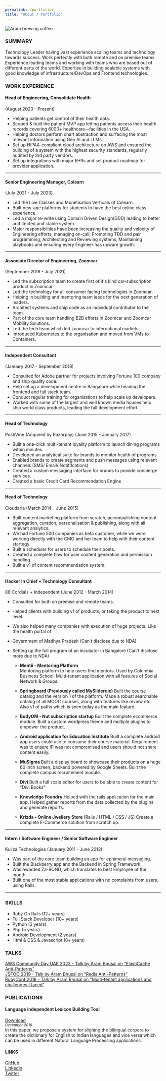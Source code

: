 ```yaml
---
permalink: /portfolio/
title: "About / Portfolio"
---
```


<script>
    !function(t,e){var o,n,p,r;e.__SV||(window.posthog=e,e._i=[],e.init=function(i,s,a){function g(t,e){var o=e.split(".");2==o.length&&(t=t[o[0]],e=o[1]),t[e]=function(){t.push([e].concat(Array.prototype.slice.call(arguments,0)))}}(p=t.createElement("script")).type="text/javascript",p.async=!0,p.src=s.api_host.replace(".i.posthog.com","-assets.i.posthog.com")+"/static/array.js",(r=t.getElementsByTagName("script")[0]).parentNode.insertBefore(p,r);var u=e;for(void 0!==a?u=e[a]=[]:a="posthog",u.people=u.people||[],u.toString=function(t){var e="posthog";return"posthog"!==a&&(e+="."+a),t||(e+=" (stub)"),e},u.people.toString=function(){return u.toString(1)+".people (stub)"},o="capture identify alias people.set people.set_once set_config register register_once unregister opt_out_capturing has_opted_out_capturing opt_in_capturing reset isFeatureEnabled onFeatureFlags getFeatureFlag getFeatureFlagPayload reloadFeatureFlags group updateEarlyAccessFeatureEnrollment getEarlyAccessFeatures getActiveMatchingSurveys getSurveys getNextSurveyStep onSessionId".split(" "),n=0;n<o.length;n++)g(u,o[n]);e._i.push([i,s,a])},e.__SV=1)}(document,window.posthog||[]);
    posthog.init('phc_kYT7Ts2ziPfba2IN7I8Rw2o7qt65nYoXebYqB6Q2pJx',{api_host:'https://us.i.posthog.com', person_profiles: 'identified_only' // or 'always' to create profiles for anonymous users as well
        })
</script>

<img src="/assets/images/office1.jpg" alt="Aram brewing coffee" style="max-width: 600px;"/>


### SUMMARY

Technology Leader having vast experience scaling teams and technology towards success.
Work perfectly with both remote and on premise teams.
Experience leading teams and working with teams who are based out of different parts of the world.
Expertise in building scalable systems with good knowledge of infrastructure/DevOps and Frontend technologies.

### WORK EXPERIENCE

#### Head of Engineering, Consolidate Health
(August 2023 - Present)

 - Helping patients get control of their health data.
 - Scoped & built the patient MVP app letting patients access their health records covering 6000+ healthcare—facilities in the USA.
 - Helping doctors perform chart abstraction and surfacing the most relevant information using Gen AI and LLMs.
 - Set up HIPAA-compliant cloud architecture on AWS and ensured the building of a system with the highest security standards, regularly audited by 3rd party vendors. 
 - Set up integrations with major EHRs and set product roadmap for provider application.

****

#### Senior Engineering Manager, Colearn
(July 2021 - July 2023)

 - Led the Live Classes and Monetisation Verticals of Colearn.
 - Built new-age platforms for students to have the best online class experience.
 - Led a major re-write using Domain Driven Design(DDD) leading to better architected and stable system.
 - Major responsibilities have been increasing the quality and velocity of Engineering efforts, managing on-call, Promoting TDD and pair programming, Architecting and Reviewing systems, Maintaining playbooks and ensuring every Engineer has upward growth.

****

#### Associate Director of Engineering, Zoomcar
(September 2018 - July 2021)

 - Led the subscription team to create first of it's kind car-subscription product in Zoomcar.
 - Led the technology for all consumer facing technologies in Zoomcar.
 - Helping in building and mentoring team leads for the next generation of leaders.
 - Architect systems and ship code as an individual contributor to the team.
 - Part of the core team handling B2B efforts in Zoomcar and Zoomcar Mobility Solutions.
 - Led the tech team which led zoomcar to international markets.
 - Introduced Kubernetes to the organisation and moved from VMs to Containers.

****

#### Independent Consultant
(January 2017 - September 2018)

- Consulted for Adobe partner for projects involving Fortune 100 company and ship quality code.
- Help set up a development centre in Bangalore while heading the frontend and full stack team.
- Conduct regular training for organisations to help scale up developers.
- Worked with some of the largest and well known media houses help ship world class products, leading the full development effort.


****

#### Head of Technology
PoshVine (Acquired by Razorpay) (June 2015 - January 2017)

- Built a one-click multi-tenant loyality platform to launch dining programs within minutes.
- Developed an analytical suite for brands to monitor health of programs.
- Enabled brands to create segments and push messages using relevant channels (SMS/ Email/ Notififcations)
- Created a custom messaging interface for brands to provide concierge services.
- Created a basic Credit Card Recommendation Engine

****

#### Head of Technology
Cloudaria (March 2014 - June 2015) 

- Built content marketing platform from scratch, accompalishing content aggregation, curation, personalisation & publishing, along with all relevant analytics.
- We had Fortune 500 companies as beta customer, while we were working directly with the CMO and her team to help with their content startegy.
- Built a scheduler for users to schedule their posts.
- Created a complete flow for user content generation and permission handling.
- Built a v1 of content recommendation system.

****

#### Hacker In Chief + Technology Consultant
88 Cordials + Independent (June 2012 - March 2014)

- Consulted for both on premise and remote teams.
- Helped clients with building v1 of products, or taking the product to next level.
- We also helped many companies with execution of huge projects. Like the health portal of
- Government of Madhya Pradesh (Can't disclose due to NDA)
- Setting up the full program of an incubator in Bangalore (Can't disclose more due to NDA)

  * __Mentii - Mentoring Platform__<br>
Mentoring platform to help users find mentors.
Used by Columbia Business School. Multi-tenant application with all features of Social Network & Groups.

  * __Springboard (Previously called MySliderule)__
Built the course catalog and the version 1 of the platform.
Made a robust searchable catalog of all MOOC courses, along with features like review etc. Also v1 of paths
which is seen today as the main feature.

  * __BodyOM - Nut subscription startup__
Built the complete ecommerce module. Built a custom wordpress theme and multiple plugins to empower the product.

  * __Android application for Education Institute__
Built a complete android app users could use to consume their course material.
Requirement was to ensure IP was not compromised and users should not share content easily.

  * __MuSigma__
Built a display board to showcase their products on a huge 60 inch screen, backend powered by Google Sheets.
Built the complete campus recruitement module.

  * __Divi__
Built a full scale editor for users to be able to create content for "Divi Books"

  * __Knowledge Foundry__
Helped with the rails application for the main app.
Helped gather reports from the data collected by the plugins and generate reports.

  * __Krizda - Online Jwellery Store__
(Rails / HTML / CSS / JS)
Create a complete E-Commerce solution from scratch up.


****

#### Intern / Software Engineer / Senior Software Engineer
Kuliza Technologies  (January 2011 - June 2012)<br>

- Was part of the core team building an app for ephimeral messaging.
- Built the Blackberry app and the Backend in Spring Framework
- Was awarded Za-BOND, which translates to best Employee of the month.
- Built one of the most stable applications with no complaints from users, using Rails.

****

### SKILLS

- Ruby On Rails (12+ years)
- Full Stack Developer (10+ years)
- Python (3 years)
- Php (5 years)
- Android Development (2 years)
- Html & CSS & Javascript (8+ years)

### TALKS
[AWS Community Day UAE 2023 - Talk by Aram Bhusal on "ElastiCache Anti-Patterns"](https://speakerdeck.com/phoenixwizard/elastic-cache-antipatterns-aws-community-day-uae) <br>
[JSFOO 2019 -  Talk by Aram Bhusal on "Redis Anti-Patterns"](https://youtu.be/V532pU-7zW8) <br>
[RubyConf 2018 -  Talk by Aram Bhusal on "Multi-tenant applications and challenges I faced"](https://www.youtube.com/watch?v=cadhbLZ5HRQ) <br>



### PUBLICATIONS

#### Language independent Lexicon Building Tool
[Download](http://www.cfilt.iitb.ac.in/wordnet/webhwn/IndoWordnetPapers/09_iwn_Language%20independent%20Lexicon%20building%20tool.doc)
<br>
<em> <sup>December 2010</sup><br></em>
In this paper, we propose a system for aligning the bilingual corpora to create the dictionary for English to Indian languages and vice versa which can be used in different Natural Language Processing applications.



#### LINKS
[GitHub](http://github.com/phoenixwizard) <br>
[Linkedin](https://in.linkedin.com/in/arambhusal) <br>
[Twitter](https://twitter.com/phoenixwizard) <br>

